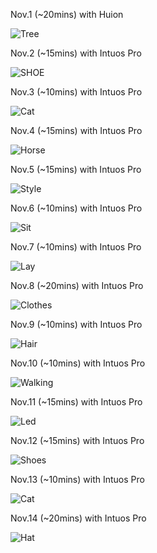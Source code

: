 Nov.1 (~20mins) with Huion

![Tree](1.jpg)

Nov.2 (~15mins) with Intuos Pro

![SHOE](2.jpg)

Nov.3 (~10mins) with Intuos Pro

![Cat](3.jpg)

Nov.4 (~15mins) with Intuos Pro

![Horse](4.jpg)

Nov.5 (~15mins) with Intuos Pro

![Style](5.jpg)

Nov.6 (~10mins) with Intuos Pro

![Sit](6.jpg)

Nov.7 (~10mins) with Intuos Pro

![Lay](7.jpg)

Nov.8 (~20mins) with Intuos Pro

![Clothes](8.jpg)

Nov.9 (~10mins) with Intuos Pro

![Hair](9.jpg)

Nov.10 (~10mins) with Intuos Pro

![Walking](10.jpg)

Nov.11 (~15mins) with Intuos Pro

![Led](11.jpg)

Nov.12 (~15mins) with Intuos Pro

![Shoes](12.jpg)

Nov.13 (~10mins) with Intuos Pro

![Cat](13.jpg)

Nov.14 (~20mins) with Intuos Pro

![Hat](14.jpg)

